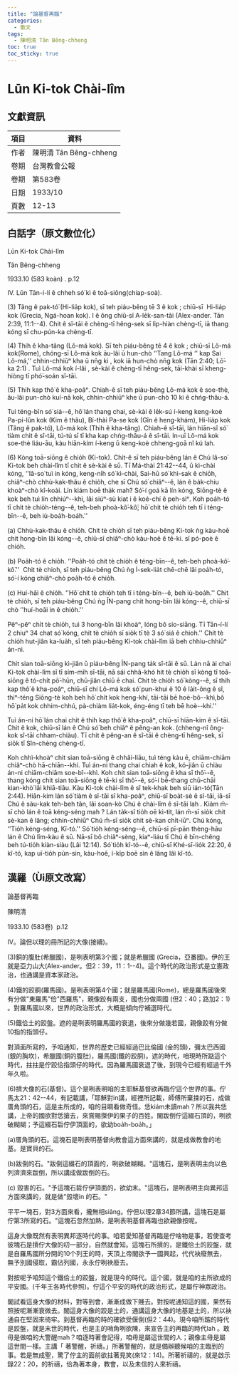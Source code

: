 ```yaml
---
title: "論基督再臨"
categories:
  - 散文
tags:
  - 陳明清 Tân Bêng-chheng
toc: true
toc_sticky: true
---
```


# Lūn Ki-tok Chài-lîm

## 文獻資訊

| 項目 | 資料 |
|---|---|
| 作者 | 陳明清 Tân Bêng-chheng |
| 卷期 | 台灣教會公報 |
| 卷期 | 第583卷 |
| 日期 | 1933/10 |
| 頁數 | 12-13 |

## 白話字（原文數位化）

Lūn Ki-tok Chài-lîm

Tân Bêng-chheng

1933.10 (583 koàn) . p.12

IV. Lūn Tān-í-lí ê chheh só͘ kì ê toā-siōng(chiap-soà).

(3) Tâng ê pak-tó͘ (Hi-lia̍p kok), sī teh piáu-bêng tē 3 ê kok ; chiū-sī  Hi-lia̍p kok (Grecia, Ngá-hoan kok). I ê ông chiū-sī A-le̍k-san-tāi (Alex-ander. Tān 2:39, 11:1--4). Chit ê sî-tāi ê chèng-tī hêng-sek sī li̍p-hiàn chèng-tī, iā thang kóng sī chu-pún-ka chèng-tī.

(4) Thih ê kha-tâng (Lô-má kok). Sī teh piáu-bêng tē 4 ê kok ; chiū-sī Lô-má kok(Rome), chóng-sī Lô-má kok āu-lâi ū hun-chò ‘'Tang Lô-má ‘' kap Sai Lô-má,'' chhin-chhiūⁿ kha ū nn̄g ki , kok iā hun-chò nn̄g kok (Tān 2:40; Lō͘-ka 2:1) . Tuì Lô-má kok í-lâi , sè-kài ê chèng-tī hêng-sek, tāi-khài sī kheng-hiòng tī phó͘-soán sî-tāi.

(5) Thih kap thô͘ ê kha-poâⁿ. Chiah-ê sī teh piáu-bêng Lô-má kok ê soe-thè, āu-lâi pun-chò kuí-nā kok, chhin-chhiūⁿ khe ū pun-chò 10 ki ê chńg-thâu-á.

Tuì téng-bīn só͘ siá--ê, hō͘ lán thang chai, sè-kài ê le̍k-sú í-keng keng-koè Pa-pí-lûn kok (Kim ê thâu), Bí-thài Pa-se kok (Gîn ê heng-khám), Hi-lia̍p kok (Tâng ê pak-tó͘), Lô-má kok (Thih ê kha-tâng). Chiah-ê sî-tāi, lán hiān-sî só͘ tiàm chit ê sî-tāi, tú-tú sī tī kha kap chńg-thâu-á ê sî-tāi. In-uī Lô-má kok soe-thè liáu-āu, kàu hiān-kim í-keng ū keng-koè chheng-goā nî kú lah.

(6) Kòng toā-siōng ê chio̍h (Ki-tok). Chit-ê sī teh piáu-bêng lán ê Chú Iâ-so͘ Ki-tok beh chài-lîm tī chit ê sè-kài ê sū. Tī Má-thài 21:42--44, ū kì-chài kóng, ‘'Iâ-so͘ tuì in kóng, keng-ni̍h só͘ kì-chài, Sai-hū só͘ khì-sak ê chio̍h, chiâⁿ-chò chhù-kak-thâu ê chio̍h, che sī Chú só͘ chiâⁿ--ê, lán ê ba̍k-chiu khoàⁿ-chò kî-koài. Lín kiám boē tha̍k mah? Só͘-í goá kā lín kóng, Siōng-tè ê kok beh tuì lín chhiúⁿ--khì, lâi siúⁿ-sù kiat i ê koé-chí ê peh-sìⁿ. Koh poa̍h-tó tī chit tè chio̍h-téng--ê, teh-beh phoà-kô͘-kô͘; hō͘ chit tè chio̍h teh tī i téng-bīn--ê, beh iù-boa̍h-boa̍h.''

(a) Chhù-kak-thâu ê chio̍h. Chit tè chio̍h sī teh piáu-bêng Ki-tok ǹg kàu-hoē chit hong-bīn lâi kóng--ê, chiū-sī chiâⁿ-chò kàu-hoē ê tē-ki. sī pó-poè ê chio̍h.

(b) Poa̍h-tó ê chio̍h. ‘'Poa̍h-tó chit tè chio̍h ê téng-bīn--ê, teh-beh phoà-kô͘-kô͘.''  Chit tè chioh, sī teh piáu-bêng Chú ǹg Í-sek-lia̍t chē-chē lâi poa̍h-tó, só͘-í kóng chiâⁿ-chò poa̍h-tó ê chio̍h.

(c) Huí-hāi ê chio̍h. ‘'Hō͘ chit tè chio̍h teh tī i téng-bīn--ê, beh iù-boa̍h.'' Chit tè chio̍h, sī teh piáu-bêng Chú ǹg ĪN-pang chit hong-bīn lâi kóng--ê, chiū-sī chò ‘'huí-hoāi in ê chio̍h.''

Pêⁿ-pêⁿ chi̍t tè chio̍h, tuì 3 hong-bīn lâi khoàⁿ, lóng bô sio-siāng. Tī Tān-í-lí 2 chiuⁿ 34 chat só͘ kóng, chit tè chio̍h sī sio̍k tī tè 3 só͘ siá ê chioh.'' Chit tè chio̍h hut-jiân ka-lua̍h, sī teh piáu-bêng Ki-tok chài-lîm iā beh chhiu-chhiūⁿ án-ni.

Chit sian toā-siōng kì-jiân ū piáu-bêng ĪN-pang ta̍k sî-tāi ê sū. Lán nā ài chai Ki-tok chài-lîm sī tī sím-mi̍h sī-tāi, nā sái chhâ-khó hit tè chio̍h sī kòng tī toā-siōng ê tó-chi̍t pō͘-hūn, chū-jiân chiū ē chai. Chit tè chio̍h só͘ kòng--ê, sī thih kap thô͘ ê kha-poâⁿ, chiū-sī chí Lô-má kok só͘ pun-khui ê 10 ê la̍it-ông ê sî, thiⁿ-téng Siōng-tè koh beh hō͘ chi̍t kok heng-khí, tāi-tāi bē hoè-bô--khì,bô hō͘ pa̍t kok chhim-chhú, pà-chiàm lia̍t-kok, éng-éng tī teh bē hoè--khì.''

Tuì án-ni hō͘ lán chai chit ê thih kap thô͘ ê kha-poâⁿ, chiū-sī hiān-kim ê sî-tāi. Chit ê kok, chiū-sī lán ê Chú só͘ beh chiâⁿ ê pêng-an kok. (chheng-nî ông-kok sî-tāi chham-chiàu). Tī chit ê pêng-an ê sî-tāi ê chèng-tī hêng-sek, sī sio̍k tī Sîn-chèng chèng-tī.

Koh chhì-khoàⁿ chit sian toā-siōng ê chhâi-liāu, tuì téng kàu ē, chiām-chiām chiâⁿ-chò hā-chiān--khì. Tuì án-ni thang chai chiah ê kok, kó-jiân ū chiàu án-ni chiām-chiām soe-bî--khì. Koh chit sian toā-siōng ê kha sī thô͘--ê, thang kóng chit sian toā-siōng ê tē-ki sī thô͘--ê, só͘-í bē-thang chū-chāi kian-khò͘ lâi khiā-tiâu. Kàu Ki-tok chài-lîm ê sî tek-khak beh siū ián-tó(Tān 2:44). Hiān-kim lán só͘ tiàm ê sî-tāi sī kha-poâⁿ, chiū-sī boa̍t-sè ê sî-tāi, iā-sī Chú ê sàu-kak teh-beh tân, lâi soan-kò Chú ê chài-lîm ê sî-tāi lah . Kiám m̄-sī chò lán ê toā kéng-séng mah ? Lán ta̍k-sî tio̍h oē kì-tit, lán m̄-sī sio̍k chit sè-kan ê lâng; chhin-chhiūⁿ Chú m̄-sī sio̍k chit sè-kan chi̍t-iūⁿ. Chú kóng, ‘'Tio̍h kéng-séng, Kî-tó.'' Só͘ tio̍h kéng-séng--ê, chiū-sī pī-pān thèng-hāu lán ê Chú lîm-kàu ê sū. Nā-sī bô chiâⁿ-sèng, kiaⁿ-liáu tī Chú ê bīn-chêng beh tú-tio̍h kiàn-siàu (Lâi 12:14). Só͘ tio̍h kî-tó--ê, chiū-sī Khé-sī-lio̍k 22:20, ê kî-tó, kap uī-tio̍h pún-sin, kàu-hoē, í-ki̍p boē sìn ê lâng lâi kî-tó.

## 漢羅（Ùi原文改寫）

論基督再臨

陳明清

1933.10 (583卷)  p.12

IV。論但以理的冊所記的大像(接續)。

(3)銅的腹肚(希臘國)，是咧表明第3个國；就是希臘國 (Grecia，亞番國)。伊的王就是亞力山大(Alex-ander。但2：39，11：1--4)。這个時代的政治形式是立憲政治，也通講是資本家政治。

(4)鐵的跤胴(羅馬國)。是咧表明第4个國；就是羅馬國(Rome)，總是羅馬國後來有分做"東羅馬"佮"西羅馬"，親像跤有兩支，國也分做兩國 (但2：40；路加2：1) 。對羅馬國以來，世界的政治形式，大概是傾向佇補選時代。

(5)鐵佮土的跤盤。遮的是咧表明羅馬國的衰退，後來分做幾若國，親像跤有分做10指的指頭仔。

對頂面所寫的，予咱通知，世界的歷史已經經過巴比倫國 (金的頭)，彌太巴西國 (銀的胸坎)，希臘國(銅的腹肚)，羅馬國(鐵的跤胴)。遮的時代，咱現時所踮這个時代，拄拄是佇跤佮指頭仔的時代。因為羅馬國衰退了後，到現今已經有經過千外年久啦。

(6)摃大像的石(基督)。這个是咧表明咱的主耶穌基督欲再臨佇這个世界的事。佇馬太21：42--44，有記載講，「耶穌對in講，經裡所記載，師傅所棄捒的石，成做厝角頭的石，這是主所成的，咱的目睭看做奇怪。恁kiám未讀mah？所以我共恁講，上帝的國欲對恁搶去，來賞賜搩伊的果子的百姓。閣跋倒佇這綴石頂的，咧欲破糊糊；予這綴石硩佇伊頂面的，欲幼boa̍h-boa̍h。」

(a)厝角頭的石。這塊石是咧表明基督向教會這方面來講的，就是成做教會的地基。是寶貝的石。

(b)跋倒的石。"跋倒這綴石的頂面的，咧欲破糊糊。"這塊石，是咧表明主向以色列濟濟來跋倒，所以講成做跋倒的石。

(c) 毀害的石。"予這塊石硩佇伊頂面的，欲幼末。"這塊石，是咧表明主向異邦這方面來講的，就是做"毀壞in 的石。"

平平一塊石，對3方面來看，攏無相siâng。佇但以理2章34節所講，這塊石是屬佇第3所寫的石。"這塊石忽然加熱，是咧表明基督再臨也欲親像按呢。

這身大像既然有表明異邦逐時代的事。咱若愛知基督再臨是佇啥物是事，若使查考彼塊石是摃佇大像的叨一部分，自然就會知。這塊石所摃的，是鐵佮土的跤盤，就是自羅馬國所分開的10个列王的時，天頂上帝閣欲予一國興起，代代袂廢無去，無予別國侵取，霸佔列國，永永佇咧袂廢去。

對按呢予咱知這个鐵佮土的跤盤，就是現今的時代。這个國，就是咱的主所欲成的平安國。(千年王各時代參照)。佇這个平安的時代的政治形式，是屬佇神眾政治。

閣試看這身大像的材料，對等到會，漸漸成做下賤去。對按呢通知這的國，果然有照按呢漸漸衰微去。閣這身大像的跤是土的，通講這身大像的地基是土的，所以袂通自在堅固來徛牢。到基督再臨的時的確欲受偃倒(但2：44)。現今咱所踮的時代是跤盤，就是末世的時代，也是主的哨角咧欲陳，來宣告主的再臨的時代lah 。敢毋是做咱的大警醒mah？咱逐時著會記得，咱毋是屬這世間的人；親像主毋是屬這世間一樣。主講「 著警醒，祈禱。」所著警醒的，就是備辦聽候咱的主臨到的事。若是無成聖，驚了佇主的面前欲拄著見笑(來12：14)。所著祈禱的，就是啟示錄22：20，的祈禱，佮為著本身，教會，以及未信的人來祈禱。
